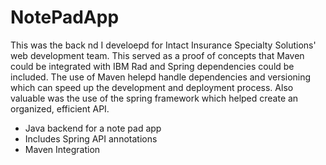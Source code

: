 # NotePadApp
This was the back nd I develoepd for Intact Insurance Specialty Solutions' web development team.
This served as a proof of concepts that Maven could be integrated with IBM Rad and Spring dependencies could be included.
The use of Maven helepd handle dependencies and versioning which can speed up the development and deployment process.
Also valuable was the use of the spring framework which helped create an organized, efficient API.
- Java backend for a note pad app
- Includes Spring API annotations
- Maven Integration
